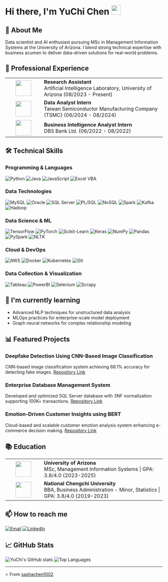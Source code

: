 # Hi there, I'm YuChi Chen <img src="https://media.giphy.com/media/vFKqnCdLPNOKc/giphy.gif" width="30px"/>


## 🚀 About Me
Data scientist and AI enthusiast pursuing MSc in Management Information Systems at the University of Arizona. I blend strong technical expertise with business acumen to deliver data-driven solutions for real-world problems.

## 💼 Professional Experience
<table>
  <tr>
    <td align="center" width="100">
      <img src="https://eller.arizona.edu/sites/default/files/styles/az_card_image/public/2023-10/Directory%20Default_0.png.webp?itok=4F821wIM" width="50"/>
    </td>
    <td>
      <strong>Research Assistant</strong><br>
      Artificial Intelligence Laboratory, University of Arizona (08/2023 - Present)
    </td>
  </tr>
  <tr>
    <td align="center" width="100">
      <img src="https://upload.wikimedia.org/wikipedia/en/thumb/6/63/Tsmc.svg/1200px-Tsmc.svg.png" width="50"/>
    </td>
    <td>
      <strong>Data Analyst Intern</strong><br>
      Taiwan Semiconductor Manufacturing Company (TSMC) (06/2024 - 08/2024)
    </td>
  </tr>
  <tr>
    <td align="center" width="100">
      <img src="https://1000logos.net/wp-content/uploads/2021/05/DBS-Bank-logo.png" width="50"/>
    </td>
    <td>
      <strong>Business Intelligence Analyst Intern</strong><br>
      DBS Bank Ltd. (06/2022 - 08/2022)
    </td>
  </tr>
</table>

## 🛠️ Technical Skills
### Programming & Languages
![Python](https://img.shields.io/badge/-Python-3776AB?style=flat&logo=python&logoColor=white)
![Java](https://img.shields.io/badge/-Java-007396?style=flat&logo=java&logoColor=white)
![JavaScript](https://img.shields.io/badge/-JavaScript-F7DF1E?style=flat&logo=javascript&logoColor=black)
![Excel VBA](https://img.shields.io/badge/-Excel_VBA-217346?style=flat&logo=microsoft-excel&logoColor=white)

### Data Technologies
![MySQL](https://img.shields.io/badge/-MySQL-4479A1?style=flat&logo=mysql&logoColor=white)
![Oracle](https://img.shields.io/badge/-Oracle-F80000?style=flat&logo=oracle&logoColor=white)
![SQL Server](https://img.shields.io/badge/-SQL_Server-CC2927?style=flat&logo=microsoft-sql-server&logoColor=white)
![PL/SQL](https://img.shields.io/badge/-PL/SQL-F80000?style=flat&logo=oracle&logoColor=white)
![NoSQL](https://img.shields.io/badge/-NoSQL-4DB33D?style=flat&logo=mongodb&logoColor=white)
![Spark](https://img.shields.io/badge/-Spark-E25A1C?style=flat&logo=apache-spark&logoColor=white)
![Kafka](https://img.shields.io/badge/-Kafka-231F20?style=flat&logo=apache-kafka&logoColor=white)
![Hadoop](https://img.shields.io/badge/-Hadoop-66CCFF?style=flat&logo=apache-hadoop&logoColor=black)

### Data Science & ML
![TensorFlow](https://img.shields.io/badge/-TensorFlow-FF6F00?style=flat&logo=tensorflow&logoColor=white)
![PyTorch](https://img.shields.io/badge/-PyTorch-EE4C2C?style=flat&logo=pytorch&logoColor=white)
![Scikit-Learn](https://img.shields.io/badge/-ScikitLearn-F7931E?style=flat&logo=scikit-learn&logoColor=white)
![Keras](https://img.shields.io/badge/-Keras-D00000?style=flat&logo=keras&logoColor=white)
![NumPy](https://img.shields.io/badge/-NumPy-013243?style=flat&logo=numpy&logoColor=white)
![Pandas](https://img.shields.io/badge/-Pandas-150458?style=flat&logo=pandas&logoColor=white)
![PySpark](https://img.shields.io/badge/-PySpark-E25A1C?style=flat&logo=apache-spark&logoColor=white)
![NLTK](https://img.shields.io/badge/-NLTK-3776AB?style=flat&logo=python&logoColor=white)

### Cloud & DevOps
![AWS](https://img.shields.io/badge/-AWS-232F3E?style=flat&logo=amazon-aws&logoColor=white)
![Docker](https://img.shields.io/badge/-Docker-2496ED?style=flat&logo=docker&logoColor=white)
![Kubernetes](https://img.shields.io/badge/-Kubernetes-326CE5?style=flat&logo=kubernetes&logoColor=white)
![Git](https://img.shields.io/badge/-Git-F05032?style=flat&logo=git&logoColor=white)

### Data Collection & Visualization
![Tableau](https://img.shields.io/badge/-Tableau-E97627?style=flat&logo=tableau&logoColor=white)
![PowerBI](https://img.shields.io/badge/-PowerBI-F2C811?style=flat&logo=power-bi&logoColor=black)
![Selenium](https://img.shields.io/badge/-Selenium-43B02A?style=flat&logo=selenium&logoColor=white)
![Scrapy](https://img.shields.io/badge/-Scrapy-11AB00?style=flat&logo=python&logoColor=white)

## 🌱 I'm currently learning
- Advanced NLP techniques for unstructured data analysis
- MLOps practices for enterprise-scale model deployment
- Graph neural networks for complex relationship modeling

## 📊 Featured Projects
### Deepfake Detection Using CNN-Based Image Classification
CNN-based image classification system achieving 88.1% accuracy for detecting fake images.
[Repository Link](https://github.com/sashachen1002/Deepfake-Detection-Using-CNN-Based-Image-Classification)

### Enterprise Database Management System
Developed and optimized SQL Server database with 3NF normalization supporting 100K+ transactions.
[Repository Link](https://github.com/sashachen1002/Enterprise-Database-Management-System-Development-for-Columbia-Sportswear)

### Emotion-Driven Customer Insights using BERT 
Cloud-based and scalable customer emotion analysis system enhancing e-commerce decision making.
[Repository Link](https://github.com/sashachen1002/Emotion-Driven-Customer-Insights-using-BERT)

## 📚 Education
<table>
  <tr>
    <td align="center" width="100">
      <img src="https://upload.wikimedia.org/wikipedia/commons/thumb/3/34/Arizona_Wildcats_logo.svg/1200px-Arizona_Wildcats_logo.svg.png" width="50"/>
    </td>
    <td>
      <strong>University of Arizona</strong><br>
      MSc, Management Information Systems | GPA: 3.8/4.0 (2023-2025)
    </td>
  </tr>
  <tr>
    <td align="center" width="100">
      <img src="https://upload.wikimedia.org/wikipedia/en/2/20/National_Chengchi_University_Seal.svg" width="50"/>
    </td>
    <td>
      <strong>National Chengchi University</strong><br>
      BBA, Business Administration - Minor, Statistics | GPA: 3.8/4.0 (2019-2023)
    </td>
  </tr>
</table>

## 📫 How to reach me
[![Email](https://img.shields.io/badge/-Email-D14836?style=flat&logo=gmail&logoColor=white)](mailto:sashaycc@gmail.com)
[![LinkedIn](https://img.shields.io/badge/-LinkedIn-0077B5?style=flat&logo=linkedin&logoColor=white)](https://www.linkedin.com/in/yuchichen1002/)

## 📈 GitHub Stats
![YuChi's GitHub stats](https://github-readme-stats.vercel.app/api?username=yourusername&show_icons=true&theme=radical)
![Top Languages](https://github-readme-stats.vercel.app/api/top-langs/?username=yourusername&layout=compact&theme=radical)

---
⭐️ From [sashachen1002](https://github.com/sashachen1002)

